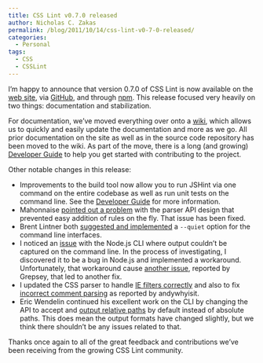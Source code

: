```yaml
---
title: CSS Lint v0.7.0 released
author: Nicholas C. Zakas
permalink: /blog/2011/10/14/css-lint-v0-7-0-released/
categories:
  - Personal
tags:
  - CSS
  - CSSLint
---
```

I&#8217;m happy to announce that version 0.7.0 of CSS Lint is now available on the [web site][1], via [GitHub][2], and through [npm][3]. This release focused very heavily on two things: documentation and stabilization.

For documentation, we&#8217;ve moved everything over onto a [wiki][4], which allows us to quickly and easily update the documentation and more as we go. All prior documentation on the site as well as in the source code repository has been moved to the wiki. As part of the move, there is a long (and growing) [Developer Guide][5] to help you get started with contributing to the project.

Other notable changes in this release:

  * Improvements to the build tool now allow you to run JSHint via one command on the entire codebase as well as run unit tests on the command line. See the [Developer Guide][5] for more information.
  * Mahonnaise [pointed out a problem][6] with the parser API design that prevented easy addition of rules on the fly. That issue has been fixed.
  * Brent Lintner both [suggested and implemented][7] a `--quiet` option for the command line interfaces.
  * I noticed an [issue][8] with the Node.js CLI where output couldn&#8217;t be captured on the command line. In the process of investigating, I discovered it to be a bug in Node.js and implemented a workaround. Unfortunately, that workaround cause [another issue][9], reported by Grepsey, that led to another fix.
  * I updated the CSS parser to handle [IE filters correctly][10] and also to fix [incorrect comment parsing][11] as reported by andywhyisit.
  * Eric Wendelin continued his excellent work on the CLI by changing the API to accept and [output relative paths][12] by default instead of absolute paths. This does mean the output formats have changed slightly, but we think there shouldn&#8217;t be any issues related to that.

Thanks once again to all of the great feedback and contributions we&#8217;ve been receiving from the growing CSS Lint community.

 [1]: http://www.csslint.net
 [2]: http://github.com/stubbornella/csslint
 [3]: http://npmjs.org
 [4]: https://github.com/stubbornella/csslint/wiki
 [5]: https://github.com/stubbornella/csslint/wiki/Developer-Guide
 [6]: https://github.com/stubbornella/csslint/issues/153
 [7]: https://github.com/stubbornella/csslint/issues/170
 [8]: https://github.com/stubbornella/csslint/issues/175
 [9]: https://github.com/stubbornella/csslint/issues/182
 [10]: https://github.com/stubbornella/csslint/issues/174
 [11]: https://github.com/stubbornella/csslint/issues/184
 [12]: https://github.com/stubbornella/csslint/issues/172
